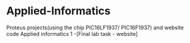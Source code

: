 # Applied-Informatics
Proteus projects(using the chip PIC16LF1937/ PIC16F1937) and website code
Applied informatics 1
    -[Final lab task - website]
    

